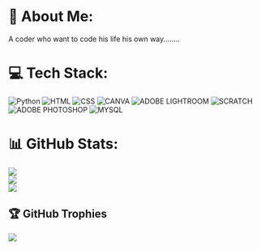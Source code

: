 # 💫 About Me:
A coder who want to code his life his own way........
# 💻 Tech Stack:
![Python](https://img.shields.io/badge/python-3670A0?style=for-the-badge) ![HTML](https://img.shields.io/badge/HTML-F98A15?style=for-the-badge) ![CSS](https://img.shields.io/badge/CSS-1579a8?style=for-the-badge) ![CANVA](https://img.shields.io/badge/CANVA-15F9EB?style=for-the-badge) ![ADOBE LIGHTROOM](https://img.shields.io/badge/ADOBELIGHTROOM-2B62FE?style=for-the-badge) ![SCRATCH](https://img.shields.io/badge/SCRATCH-FA4C00?style=for-the-badge) ![ADOBE PHOTOSHOP](https://img.shields.io/badge/ADOBEPHOTOSHOP-2BA8FE?style=for-the-badge) ![MYSQL](https://img.shields.io/badge/MYSQL-2BA8FE?style=for-the-badge)
# 📊 GitHub Stats:
![](https://github-readme-stats.vercel.app/api?username=mayank785&theme=radical&hide_border=false&include_all_commits=true&count_private=true)<br/>
![](https://github-readme-streak-stats.herokuapp.com/?user=mayank785&theme=radical&hide_border=false)<br/>
![](https://github-readme-stats.vercel.app/api/top-langs/?username=mayank785&theme=radical&hide_border=false&include_all_commits=true&count_private=true&layout=compact)

## 🏆 GitHub Trophies
![](https://github-profile-trophy.vercel.app/?username=mayank785&theme=radical&no-frame=false&no-bg=true&margin-w=4)
